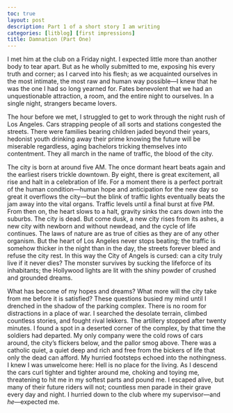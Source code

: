```yaml
---
toc: true
layout: post
description: Part 1 of a short story I am writing 
categories: [litblog] [first impressions]
title: Damnation (Part One)
---
```


I met him at the club on a Friday night.  I expected little more than another body to tear apart.  But as he wholly submitted to me, exposing his every truth and corner; as I carved into his flesh; as we acquainted ourselves in the most intimate, the most raw and human way possible—I knew that he was the one I had so long yearned for.  Fates benevolent that we had an unquestionable attraction, a room, and the entire night to ourselves.  In a single night, strangers became lovers.

The hour before we met, I struggled to get to work through the night rush of Los Angeles.  Cars strapping people of all sorts and stations congested the streets.  There were families bearing children jaded beyond their years, hedonist youth drinking away their prime knowing the future will be miserable regardless, aging bachelors tricking themselves into contentment.  They all march in the name of traffic, the blood of the city.

The city is born at around five AM.  The once dormant heart beats again and the earliest risers trickle downtown.  By eight, there is great excitement, all rise and halt in a celebration of life.  For a moment there is a perfect portrait of the human condition—human hope and anticipation for the new day so great it overflows the city—but the blink of traffic lights eventually beats the jam away into the vital organs.  Traffic levels until a final burst at five PM.  From then on, the heart slows to a halt, gravity sinks the cars down into the suburbs.  The city is dead.  But come dusk, a new city rises from its ashes, a new city with newborn and without newdead, and the cycle of life continues.  The laws of nature are as true of cities as they are of any other organism.  But the heart of Los Angeles never stops beating; the traffic is somehow thicker in the night than in the day, the streets forever bleed and refuse the city rest.  In this way the City of Angels is cursed: can a city truly live if it never dies?  The monster survives by sucking the lifeforce of its inhabitants; the Hollywood lights are lit with the shiny powder of crushed and grounded dreams.

What has become of my hopes and dreams?  What more will the city take from me before it is satisfied?  These questions busied my mind until I drenched in the shadow of the parking complex.  There is no room for distractions in a place of war.  I searched the desolate terrain, climbed countless stories, and fought rival lekkers.  The artillery stopped after twenty minutes.  I found a spot in a deserted corner of the complex, by that time the soldiers had departed.  My only company were the cold rows of cars around, the city’s flickers below, and the pallor smog above.  There was a catholic quiet, a quiet deep and rich and free from the bickers of life that only the dead can afford.  My hurried footsteps echoed into the nothingness.  I knew I was unwelcome here: Hell is no place for the living.  As I descend the cars curl tighter and tighter around me, choking and toying me, threatening to hit me in my softest parts and pound me.  I escaped alive, but many of their future riders will not; countless men parade in their grave every day and night.  I hurried down to the club where my supervisor—and *he*—expected me.
